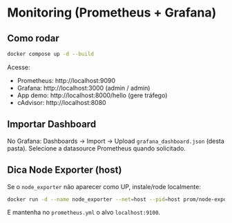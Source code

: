 # Monitoring (Prometheus + Grafana)

## Como rodar
```bash
docker compose up -d --build
```

Acesse:
- Prometheus: http://localhost:9090
- Grafana: http://localhost:3000  (admin / admin)
- App demo: http://localhost:8000/hello (gere tráfego)
- cAdvisor: http://localhost:8080

## Importar Dashboard
No Grafana: Dashboards → Import → Upload `grafana_dashboard.json` (desta pasta).
Selecione a datasource Prometheus quando solicitado.

## Dica Node Exporter (host)
Se o `node_exporter` não aparecer como UP, instale/rode localmente: 
```bash
docker run -d --name node_exporter --net=host --pid=host prom/node-exporter:v1.8.1
```
E mantenha no `prometheus.yml` o alvo `localhost:9100`.
